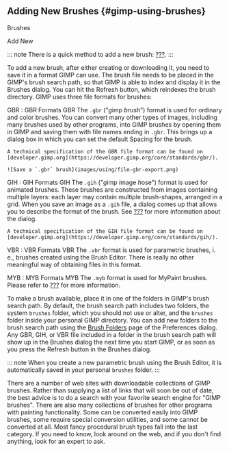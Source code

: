 ## Adding New Brushes {#gimp-using-brushes}

Brushes

Add New

::: note
There is a quick method to add a new brush:
[???](#gimp-creating-brush-quickly).
:::

To add a new brush, after either creating or downloading it, you need to
save it in a format GIMP can use. The brush file needs to be placed in
the GIMP\'s brush search path, so that GIMP is able to index and display
it in the Brushes dialog. You can hit the Refresh button, which
reindexes the brush directory. GIMP uses three file formats for brushes:

GBR
:   GBR
    Formats
    GBR
    The `.gbr` (\"*g*imp *br*ush\") format is used for ordinary and
    color brushes. You can convert many other types of images, including
    many brushes used by other programs, into GIMP brushes by opening
    them in GIMP and saving them with file names ending in `.gbr`. This
    brings up a dialog box in which you can set the default Spacing for
    the brush.

    A technical specification of the GBR file format can be found on
    [developer.gimp.org](https://developer.gimp.org/core/standards/gbr/).

    ![Save a `.gbr` brush](images/using/file-gbr-export.png)

GIH
:   GIH
    Formats
    GIH
    The `.gih` (\"*g*imp *i*mage *h*ose\") format is used for animated
    brushes. These brushes are constructed from images containing
    multiple layers: each layer may contain multiple brush-shapes,
    arranged in a grid. When you save an image as a `.gih` file, a
    dialog comes up that allows you to describe the format of the brush.
    See [???](#gimp-using-animated-brushes) for more information about
    the dialog.

    A technical specification of the GIH file format can be found on
    [developer.gimp.org](https://developer.gimp.org/core/standards/gih/).

VBR
:   VBR
    Formats
    VBR
    The `.vbr` format is used for parametric brushes, i. e., brushes
    created using the Brush Editor. There is really no other meaningful
    way of obtaining files in this format.

MYB
:   MYB
    Formats
    MYB
    The `.myb` format is used for MyPaint brushes. Please refer to
    [???](#gimp-tool-mypaint-brush) for more information.

To make a brush available, place it in one of the folders in GIMP\'s
brush search path. By default, the brush search path includes two
folders, the system `brushes` folder, which you should not use or alter,
and the `brushes` folder inside your personal GIMP directory. You can
add new folders to the brush search path using the [Brush
Folders](#gimp-prefs-folders-data) page of the Preferences dialog. Any
GBR, GIH, or VBR file included in a folder in the brush search path will
show up in the Brushes dialog the next time you start GIMP, or as soon
as you press the Refresh button in the Brushes dialog.

::: note
When you create a new parametric brush using the Brush Editor, it is
automatically saved in your personal `brushes` folder.
:::

There are a number of web sites with downloadable collections of GIMP
brushes. Rather than supplying a list of links that will soon be out of
date, the best advice is to do a search with your favorite search engine
for "GIMP brushes". There are also many collections of brushes for other
programs with painting functionality. Some can be converted easily into
GIMP brushes, some require special conversion utilities, and some cannot
be converted at all. Most fancy procedural brush types fall into the
last category. If you need to know, look around on the web, and if you
don\'t find anything, look for an expert to ask.
